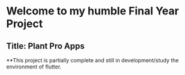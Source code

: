 # Welcome to my humble Final Year Project

## Title: Plant Pro Apps

**This project is partially complete and still in development/study the environment of flutter. 








